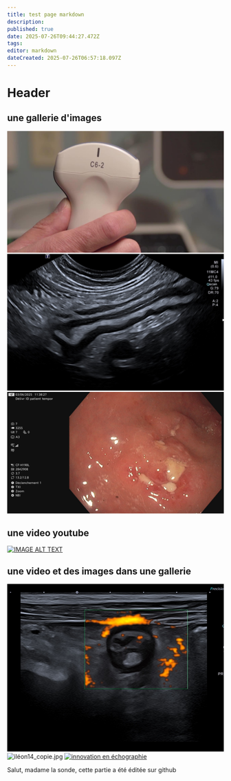 ```yaml
---
title: test page markdown
description: 
published: true
date: 2025-07-26T09:44:27.472Z
tags: 
editor: markdown
dateCreated: 2025-07-26T06:57:18.097Z
---
```


# Header

## une gallerie d'images

![image.jpg](/image.jpg) ![iléïte.jpg](/iléïte.jpg) ![sigmoide7_copie.jpg](/mccolique1/sigmoide7_copie.jpg)
<!-- {p:.gallerie} -->

## une video youtube
[![IMAGE ALT TEXT](https://img.youtube.com/vi/_etHH7s8oNQ/0.jpg)](https://youtube.com/watch?v=_etHH7s8oNQ "Video Title")


## une video et des images dans une gallerie

![illleon_dopplercopie.jpg](/illleon_dopplercopie.jpg) ![iléon14_copie.jpg](/iléon14_copie.jpg) [![innovation en échographie](https://img.youtube.com/vi/_etHH7s8oNQ/0.jpg)](https://www.youtube.com/watch?v=_etHH7s8oNQ "innovation en échographie")
<!-- {p:.gallerie} -->

Salut, madame la sonde,
cette partie a été éditée sur github

